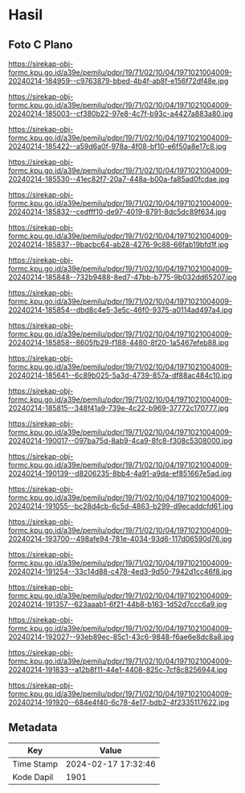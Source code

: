 # Hasil

## Foto C Plano

https://sirekap-obj-formc.kpu.go.id/a39e/pemilu/pdpr/19/71/02/10/04/1971021004009-20240214-184959--c9763879-bbed-4b4f-ab8f-e156f72df48e.jpg

https://sirekap-obj-formc.kpu.go.id/a39e/pemilu/pdpr/19/71/02/10/04/1971021004009-20240214-185003--cf380b22-97e8-4c7f-b93c-a4427a883a80.jpg

https://sirekap-obj-formc.kpu.go.id/a39e/pemilu/pdpr/19/71/02/10/04/1971021004009-20240214-185422--a59d6a0f-978a-4f08-bf10-e6f50a8e17c8.jpg

https://sirekap-obj-formc.kpu.go.id/a39e/pemilu/pdpr/19/71/02/10/04/1971021004009-20240214-185530--41ec82f7-20a7-448a-b00a-fa85ad0fcdae.jpg

https://sirekap-obj-formc.kpu.go.id/a39e/pemilu/pdpr/19/71/02/10/04/1971021004009-20240214-185832--cedfff10-de97-4019-8791-8dc5dc89f634.jpg

https://sirekap-obj-formc.kpu.go.id/a39e/pemilu/pdpr/19/71/02/10/04/1971021004009-20240214-185837--9bacbc64-ab28-4276-9c88-66fab19bfd1f.jpg

https://sirekap-obj-formc.kpu.go.id/a39e/pemilu/pdpr/19/71/02/10/04/1971021004009-20240214-185848--732b9488-8ed7-47bb-b775-9b032dd65207.jpg

https://sirekap-obj-formc.kpu.go.id/a39e/pemilu/pdpr/19/71/02/10/04/1971021004009-20240214-185854--dbd8c4e5-3e5c-46f0-9375-a0114ad497a4.jpg

https://sirekap-obj-formc.kpu.go.id/a39e/pemilu/pdpr/19/71/02/10/04/1971021004009-20240214-185858--8605fb29-f188-4480-8f20-1a5467efeb88.jpg

https://sirekap-obj-formc.kpu.go.id/a39e/pemilu/pdpr/19/71/02/10/04/1971021004009-20240214-185641--6c89b025-5a3d-4739-857a-df88ac484c10.jpg

https://sirekap-obj-formc.kpu.go.id/a39e/pemilu/pdpr/19/71/02/10/04/1971021004009-20240214-185815--348f41a9-739e-4c22-b969-37772c170777.jpg

https://sirekap-obj-formc.kpu.go.id/a39e/pemilu/pdpr/19/71/02/10/04/1971021004009-20240214-190017--097ba75d-8ab9-4ca9-8fc8-f308c5308000.jpg

https://sirekap-obj-formc.kpu.go.id/a39e/pemilu/pdpr/19/71/02/10/04/1971021004009-20240214-190139--d8206235-8bb4-4a91-a9da-ef851667e5ad.jpg

https://sirekap-obj-formc.kpu.go.id/a39e/pemilu/pdpr/19/71/02/10/04/1971021004009-20240214-191055--bc28d4cb-6c5d-4863-b299-d9ecaddcfd61.jpg

https://sirekap-obj-formc.kpu.go.id/a39e/pemilu/pdpr/19/71/02/10/04/1971021004009-20240214-193700--498afe94-781e-4034-93d6-117d06590d76.jpg

https://sirekap-obj-formc.kpu.go.id/a39e/pemilu/pdpr/19/71/02/10/04/1971021004009-20240214-191254--33c14d88-c478-4ed3-9d50-7942d1cc46f8.jpg

https://sirekap-obj-formc.kpu.go.id/a39e/pemilu/pdpr/19/71/02/10/04/1971021004009-20240214-191357--623aaab1-6f21-44b8-b163-1d52d7ccc6a9.jpg

https://sirekap-obj-formc.kpu.go.id/a39e/pemilu/pdpr/19/71/02/10/04/1971021004009-20240214-192027--93eb89ec-85c1-43c6-9848-f6ae6e8dc8a8.jpg

https://sirekap-obj-formc.kpu.go.id/a39e/pemilu/pdpr/19/71/02/10/04/1971021004009-20240214-191833--a12b8f11-44e1-4408-825c-7cf8c8256944.jpg

https://sirekap-obj-formc.kpu.go.id/a39e/pemilu/pdpr/19/71/02/10/04/1971021004009-20240214-191920--684e4f40-6c78-4e17-bdb2-4f2335117622.jpg


## Metadata

| Key        | Value               |
| ---------- | ------------------- |
| Time Stamp | 2024-02-17 17:32:46 |
| Kode Dapil | 1901                |



